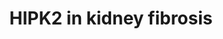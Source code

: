 ---
annotations:
- id: PW:0000300
  parent: disease pathway
  type: Pathway Ontology
  value: kidney disease pathway
- id: DOID:0050855
  type: Disease Ontology
  value: renal fibrosis
authors:
- AgustinGV
- Khanspers
- Egonw
citedin: ''
communities:
- Diseases
- ONTOX
- Renal_Genomics
description: This pathway shows the activation of multiple signaling pathways involved
  in kidney fibrosis, starting from an insult like HIV infection or oxidative stress,
  through the suppression of SIAH1 and increased expression of HIPK2. This pathway
  was adapted from Figure 6i of [Jin et. al.](https://pubmed.ncbi.nlm.nih.gov/22406746/).
last-edited: 2025-03-11
ndex: deb03282-8b6c-11eb-9e72-0ac135e8bacf
organisms:
- Homo sapiens
redirect_from:
- /index.php/Pathway:WP4751
- /instance/WP4751
- /instance/WP4751_r137915
revision: r137915
schema-jsonld:
- '@context': https://schema.org/
  '@id': https://wikipathways.github.io/pathways/WP4751.html
  '@type': Dataset
  creator:
    '@type': Organization
    name: WikiPathways
  description: This pathway shows the activation of multiple signaling pathways involved
    in kidney fibrosis, starting from an insult like HIV infection or oxidative stress,
    through the suppression of SIAH1 and increased expression of HIPK2. This pathway
    was adapted from Figure 6i of [Jin et. al.](https://pubmed.ncbi.nlm.nih.gov/22406746/).
  keywords:
  - HIPK2
  - SIAH1
  license: CC0
  name: HIPK2 in kidney fibrosis
seo: CreativeWork
title: HIPK2 in kidney fibrosis
wpid: WP4751
---